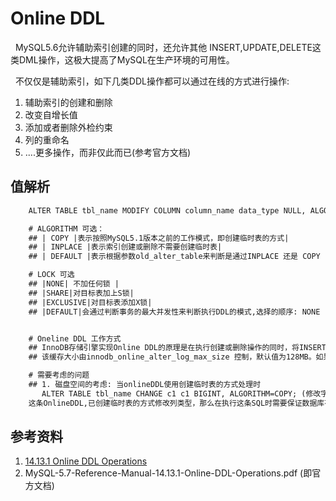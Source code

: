 # Online DDL
&nbsp;&nbsp;MySQL5.6允许辅助索引创建的同时，还允许其他 INSERT,UPDATE,DELETE这类DML操作，这极大提高了MySQL在生产环境的可用性。

&nbsp;&nbsp;不仅仅是辅助索引，如下几类DDL操作都可以通过在线的方式进行操作:
1. 辅助索引的创建和删除
2. 改变自增长值
3. 添加或者删除外检约束
4. 列的重命名
5. ....更多操作，而非仅此而已(参考官方文档)


## 值解析
```txt
    ALTER TABLE tbl_name MODIFY COLUMN column_name data_type NULL, ALGORITHM=INPLACE, LOCK=NONE;

    # ALGORITHM 可选：
    ## | COPY |表示按照MySQL5.1版本之前的工作模式，即创建临时表的方式|
    ## | INPLACE |表示索引创建或删除不需要创建临时表|
    ## | DEFAULT |表示根据参数old_alter_table来判断是通过INPLACE 还是 COPY 的算法，该参数默认值为OFF,即采用INPLACE算法|

    # LOCK 可选
    ## |NONE| 不加任何锁 |
    ## |SHARE|对目标表加上S锁|
    ## |EXCLUSIVE|对目标表添加X锁|
    ## |DEFAULT|会通过判断事务的最大并发性来判断执行DDL的模式,选择的顺序: NONE - > SHARE -> EXCLUSIVE,判断当前操作是否可以使用该模式。若可以，则是用该模式；反之，判断下一个|


    # Oneline DDL 工作方式
    ## InnoDB存储引擎实现Online DDL的原理是在执行创建或删除操作的同时，将INSERT,UPDATE,DELETE这类DML操作日志写入到一个缓存中。待完成索引的创建后再将重做引用到表上，以此达到数据的一致性。
    ## 该缓存大小由innodb_online_alter_log_max_size 控制，默认值为128MB。如果日志超过这个阈值，则会报错。

    # 需要考虑的问题
    ## 1. 磁盘空间的考虑: 当onlineDDL使用创建临时表的方式处理时
       ALTER TABLE tbl_name CHANGE c1 c1 BIGINT, ALGORITHM=COPY; (修改字段类型ALGORITHM只能是COPY)
    这条OnlineDDL,已创建临时表的方式修改列类型，那么在执行这条SQL时需要保证数据库有足够的磁盘空间。
```

## 参考资料
1. [14.13.1 Online DDL Operations](https://dev.mysql.com/doc/refman/5.7/en/innodb-online-ddl-operations.html) 
2. MySQL-5.7-Reference-Manual-14.13.1-Online-DDL-Operations.pdf (即官方文档)